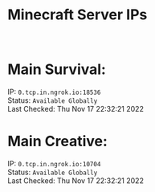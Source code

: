 
# Minecraft Server IPs

</br><h1>Main Survival:</h1>IP: `0.tcp.in.ngrok.io:18536` </br> Status: `Available Globally` </br> Last Checked: Thu Nov 17 22:32:21 2022
</br><h1>Main Creative:</h1>IP: `0.tcp.in.ngrok.io:10704` </br> Status: `Available Globally` </br> Last Checked: Thu Nov 17 22:32:21 2022

